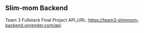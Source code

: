 ## Slim-mom Backend

Team 3 Fullstack Final Project
API_URL: https://team3-slimmom-backend.onrender.com/api
